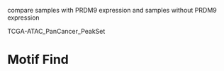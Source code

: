 compare samples with PRDM9 expression and samples without PRDM9 expression

TCGA-ATAC_PanCancer_PeakSet
# Motif Find

<!--stackedit_data:
eyJoaXN0b3J5IjpbMjg2ODA3MDYyLC0yMDIwMTU2MTAwLC0yMD
g4NzQ2NjEyXX0=
-->